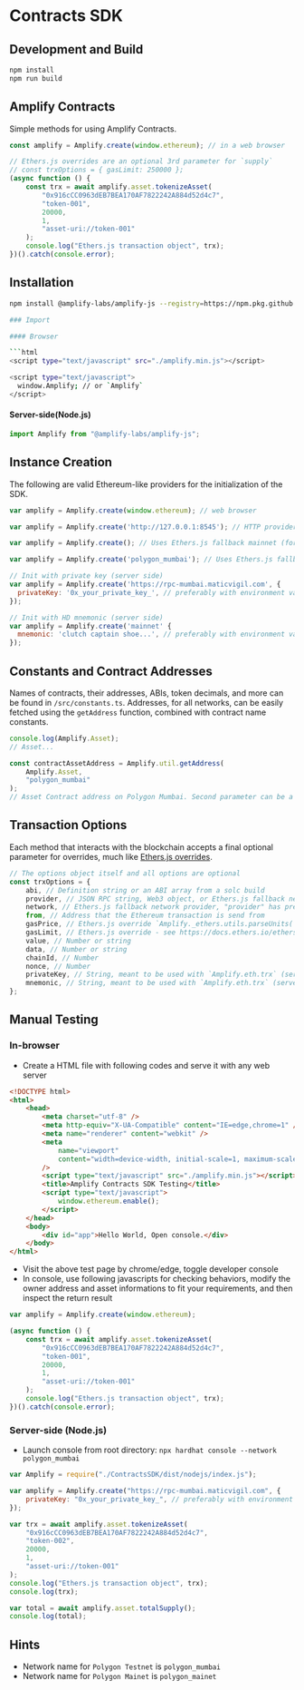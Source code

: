# Contracts SDK

## Development and Build

```bash
npm install
npm run build
```

## Amplify Contracts

Simple methods for using Amplify Contracts.

```js
const amplify = Amplify.create(window.ethereum); // in a web browser

// Ethers.js overrides are an optional 3rd parameter for `supply`
// const trxOptions = { gasLimit: 250000 };
(async function () {
    const trx = await amplify.asset.tokenizeAsset(
        "0x916cCC0963dEB7BEA170AF7822242A884d52d4c7",
        "token-001",
        20000,
        1,
        "asset-uri://token-001"
    );
    console.log("Ethers.js transaction object", trx);
})().catch(console.error);
```

## Installation

````bash
npm install @amplify-labs/amplify-js --registry=https://npm.pkg.github.com

### Import

#### Browser

```html
<script type="text/javascript" src="./amplify.min.js"></script>

<script type="text/javascript">
  window.Amplify; // or `Amplify`
</script>
````

#### Server-side(Node.js)

```js
import Amplify from "@amplify-labs/amplify-js";
```

## Instance Creation

The following are valid Ethereum-like providers for the initialization of the SDK.

```js
var amplify = Amplify.create(window.ethereum); // web browser

var amplify = Amplify.create('http://127.0.0.1:8545'); // HTTP provider

var amplify = Amplify.create(); // Uses Ethers.js fallback mainnet (for testing only)

var amplify = Amplify.create('polygon_mumbai'); // Uses Ethers.js fallback (for testing only)

// Init with private key (server side)
var amplify = Amplify.create('https://rpc-mumbai.maticvigil.com', {
  privateKey: '0x_your_private_key_', // preferably with environment variable
});

// Init with HD mnemonic (server side)
var amplify = Amplify.create('mainnet' {
  mnemonic: 'clutch captain shoe...', // preferably with environment variable
});
```

## Constants and Contract Addresses

Names of contracts, their addresses, ABIs, token decimals, and more can be found in `/src/constants.ts`.
Addresses, for all networks, can be easily fetched using the `getAddress` function, combined with contract name constants.

```js
console.log(Amplify.Asset);
// Asset...

const contractAssetAddress = Amplify.util.getAddress(
    Amplify.Asset,
    "polygon_mumbai"
);
// Asset Contract address on Polygon Mumbai. Second parameter can be a network like 'polygon_mumbai'.
```

## Transaction Options

Each method that interacts with the blockchain accepts a final optional parameter for overrides, much like [Ethers.js overrides](https://docs.ethers.io/ethers.js/v5-beta/api-contract.html#overrides).

```js
// The options object itself and all options are optional
const trxOptions = {
    abi, // Definition string or an ABI array from a solc build
    provider, // JSON RPC string, Web3 object, or Ethers.js fallback network (string)
    network, // Ethers.js fallback network provider, "provider" has precedence over "network"
    from, // Address that the Ethereum transaction is send from
    gasPrice, // Ethers.js override `Amplify._ethers.utils.parseUnits('10.0', 'gwei')`
    gasLimit, // Ethers.js override - see https://docs.ethers.io/ethers.js/v5-beta/api-contract.html#overrides
    value, // Number or string
    data, // Number or string
    chainId, // Number
    nonce, // Number
    privateKey, // String, meant to be used with `Amplify.eth.trx` (server side)
    mnemonic, // String, meant to be used with `Amplify.eth.trx` (server side)
};
```

## Manual Testing

### In-browser

-   Create a HTML file with following codes and serve it with any web server

```html
<!DOCTYPE html>
<html>
    <head>
        <meta charset="utf-8" />
        <meta http-equiv="X-UA-Compatible" content="IE=edge,chrome=1" />
        <meta name="renderer" content="webkit" />
        <meta
            name="viewport"
            content="width=device-width, initial-scale=1, maximum-scale=1, user-scalable=no"
        />
        <script type="text/javascript" src="./amplify.min.js"></script>
        <title>Amplify Contracts SDK Testing</title>
        <script type="text/javascript">
            window.ethereum.enable();
        </script>
    </head>
    <body>
        <div id="app">Hello World, Open console.</div>
    </body>
</html>
```

-   Visit the above test page by chrome/edge, toggle developer console
-   In console, use following javascripts for checking behaviors, modify the owner address and asset informations to fit your requirements, and then inspect the return result

```javascript
var amplify = Amplify.create(window.ethereum);

(async function () {
    const trx = await amplify.asset.tokenizeAsset(
        "0x916cCC0963dEB7BEA170AF7822242A884d52d4c7",
        "token-001",
        20000,
        1,
        "asset-uri://token-001"
    );
    console.log("Ethers.js transaction object", trx);
})().catch(console.error);
```

### Server-side (Node.js)

-   Launch console from root directory: `npx hardhat console --network polygon_mumbai`

```js
var Amplify = require("./ContractsSDK/dist/nodejs/index.js");

var amplify = Amplify.create("https://rpc-mumbai.maticvigil.com", {
    privateKey: "0x_your_private_key_", // preferably with environment variable
});

var trx = await amplify.asset.tokenizeAsset(
    "0x916cCC0963dEB7BEA170AF7822242A884d52d4c7",
    "token-002",
    20000,
    1,
    "asset-uri://token-001"
);
console.log("Ethers.js transaction object", trx);
console.log(trx);

var total = await amplify.asset.totalSupply();
console.log(total);
```

## Hints

-   Network name for `Polygon Testnet` is `polygon_mumbai`
-   Network name for `Polygon Mainet` is `polygon_mainet`
